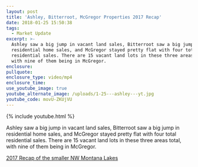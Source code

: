 ```yaml
---
layout: post
title: 'Ashley, Bitterroot, McGregor Properties 2017 Recap'
date: 2018-01-25 15:50:38
tags:
  - Market Update
excerpt: >-
  Ashley saw a big jump in vacant land sales, Bitterroot saw a big jump in
  residential home sales, and McGregor stayed pretty flat with four total
  residential sales. There are 15 vacant land lots in these three areas total,
  with nine of them being in McGregor.
enclosure:
pullquote:
enclosure_type: video/mp4
enclosure_time:
use_youtube_image: true
youtube_alternate_image: /uploads/1-25---ashley---yt.jpg
youtube_code: movU-ZKUjVU
---
```



{% include youtube.html %}

Ashley saw a big jump in vacant land sales, Bitterroot saw a big jump in residential home sales, and McGregor stayed pretty flat with four total residential sales. There are 15 vacant land lots in these three areas total, with nine of them being in McGregor.

[2017 Recap of the smaller NW Montana Lakes](https://s3.amazonaws.com/vyralmarketing/Scott+Hollinger/2017+Yr+End+-+Smaller+Lakes+notes.pdf)
